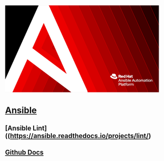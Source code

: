 ![inage alt](https://github.com/josh-butler93/ansible/blob/986c18c1cafca3a942c707745b99d0e8e39e77e8/Setup/ansible.png)
# [Ansible](https://docs.ansible.com/ansible/latest/playbook_guide/playbooks_intro.html#ansible-pull)
## [Ansible Lint]((https://ansible.readthedocs.io/projects/lint/)
## [Github Docs](https://docs.github.com/en/get-started/writing-on-github/getting-started-with-writing-and-formatting-on-github/basic-writing-and-formatting-syntax)
